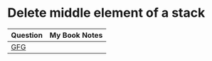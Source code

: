 Delete middle element of a stack
===


|Question|My Book Notes|
|-|-|
|[GFG](https://practice.geeksforgeeks.org/problems/delete-middle-element-of-a-stack/1)||